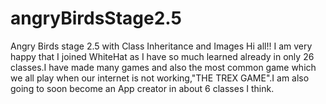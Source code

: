 # angryBirdsStage2.5
Angry Birds stage 2.5 with Class Inheritance and Images
Hi all!! I am very happy that I joined WhiteHat as I have so much learned already in only 26 classes.I have made many games and also the most common game which we all play when our internet is not working,"THE TREX GAME".I am also going to soon become an App creator in about 6 classes I think.
